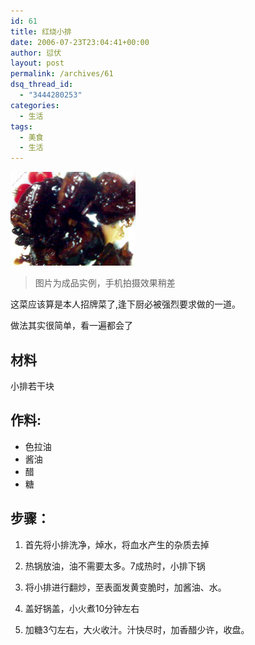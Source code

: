 ```yaml
---
id: 61
title: 红烧小排
date: 2006-07-23T23:04:41+00:00
author: 愆伏
layout: post
permalink: /archives/61
dsq_thread_id:
  - "3444280253"
categories:
  - 生活
tags:
  - 美食
  - 生活
---
```

![meet](/wp-content/uploads/200607/23_230509_3.jpg)

> 图片为成品实例，手机拍摄效果稍差
  
这菜应该算是本人招牌菜了,逢下厨必被强烈要求做的一道。
  
做法其实很简单，看一遍都会了
  
## 材料

小排若干块
  
## 作料:
- 色拉油
- 酱油
- 醋
- 糖
  
## 步骤：
  
1. 首先将小排洗净，焯水，将血水产生的杂质去掉
  
2. 热锅放油，油不需要太多。7成热时，小排下锅
  
3. 将小排进行翻炒，至表面发黄变脆时，加酱油、水。
  
4. 盖好锅盖，小火煮10分钟左右
  
5. 加糖3勺左右，大火收汁。汁快尽时，加香醋少许，收盘。